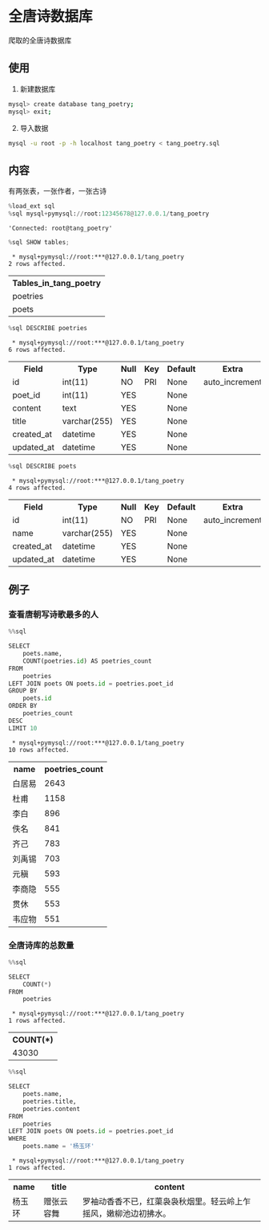 # 全唐诗数据库

爬取的全唐诗数据库

## 使用

1. 新建数据库

```bash
mysql> create database tang_poetry;
mysql> exit;
```

2. 导入数据

```bash
mysql -u root -p -h localhost tang_poetry < tang_poetry.sql
```

## 内容

有两张表，一张作者，一张古诗


```python
%load_ext sql
%sql mysql+pymysql://root:12345678@127.0.0.1/tang_poetry
```




    'Connected: root@tang_poetry'




```python
%sql SHOW tables;
```

     * mysql+pymysql://root:***@127.0.0.1/tang_poetry
    2 rows affected.





<table>
    <tr>
        <th>Tables_in_tang_poetry</th>
    </tr>
    <tr>
        <td>poetries</td>
    </tr>
    <tr>
        <td>poets</td>
    </tr>
</table>




```python
%sql DESCRIBE poetries
```

     * mysql+pymysql://root:***@127.0.0.1/tang_poetry
    6 rows affected.





<table>
    <tr>
        <th>Field</th>
        <th>Type</th>
        <th>Null</th>
        <th>Key</th>
        <th>Default</th>
        <th>Extra</th>
    </tr>
    <tr>
        <td>id</td>
        <td>int(11)</td>
        <td>NO</td>
        <td>PRI</td>
        <td>None</td>
        <td>auto_increment</td>
    </tr>
    <tr>
        <td>poet_id</td>
        <td>int(11)</td>
        <td>YES</td>
        <td></td>
        <td>None</td>
        <td></td>
    </tr>
    <tr>
        <td>content</td>
        <td>text</td>
        <td>YES</td>
        <td></td>
        <td>None</td>
        <td></td>
    </tr>
    <tr>
        <td>title</td>
        <td>varchar(255)</td>
        <td>YES</td>
        <td></td>
        <td>None</td>
        <td></td>
    </tr>
    <tr>
        <td>created_at</td>
        <td>datetime</td>
        <td>YES</td>
        <td></td>
        <td>None</td>
        <td></td>
    </tr>
    <tr>
        <td>updated_at</td>
        <td>datetime</td>
        <td>YES</td>
        <td></td>
        <td>None</td>
        <td></td>
    </tr>
</table>




```python
%sql DESCRIBE poets
```

     * mysql+pymysql://root:***@127.0.0.1/tang_poetry
    4 rows affected.





<table>
    <tr>
        <th>Field</th>
        <th>Type</th>
        <th>Null</th>
        <th>Key</th>
        <th>Default</th>
        <th>Extra</th>
    </tr>
    <tr>
        <td>id</td>
        <td>int(11)</td>
        <td>NO</td>
        <td>PRI</td>
        <td>None</td>
        <td>auto_increment</td>
    </tr>
    <tr>
        <td>name</td>
        <td>varchar(255)</td>
        <td>YES</td>
        <td></td>
        <td>None</td>
        <td></td>
    </tr>
    <tr>
        <td>created_at</td>
        <td>datetime</td>
        <td>YES</td>
        <td></td>
        <td>None</td>
        <td></td>
    </tr>
    <tr>
        <td>updated_at</td>
        <td>datetime</td>
        <td>YES</td>
        <td></td>
        <td>None</td>
        <td></td>
    </tr>
</table>



## 例子

### 查看唐朝写诗歌最多的人


```python
%%sql

SELECT
    poets.name,
    COUNT(poetries.id) AS poetries_count
FROM
    poetries
LEFT JOIN poets ON poets.id = poetries.poet_id
GROUP BY
    poets.id
ORDER BY
    poetries_count
DESC
LIMIT 10
```

     * mysql+pymysql://root:***@127.0.0.1/tang_poetry
    10 rows affected.





<table>
    <tr>
        <th>name</th>
        <th>poetries_count</th>
    </tr>
    <tr>
        <td>白居易</td>
        <td>2643</td>
    </tr>
    <tr>
        <td>杜甫</td>
        <td>1158</td>
    </tr>
    <tr>
        <td>李白</td>
        <td>896</td>
    </tr>
    <tr>
        <td>佚名</td>
        <td>841</td>
    </tr>
    <tr>
        <td>齐己</td>
        <td>783</td>
    </tr>
    <tr>
        <td>刘禹锡</td>
        <td>703</td>
    </tr>
    <tr>
        <td>元稹</td>
        <td>593</td>
    </tr>
    <tr>
        <td>李商隐</td>
        <td>555</td>
    </tr>
    <tr>
        <td>贯休</td>
        <td>553</td>
    </tr>
    <tr>
        <td>韦应物</td>
        <td>551</td>
    </tr>
</table>



### 全唐诗库的总数量


```python
%%sql 

SELECT
    COUNT(*)
FROM
    poetries
```

     * mysql+pymysql://root:***@127.0.0.1/tang_poetry
    1 rows affected.





<table>
    <tr>
        <th>COUNT(*)</th>
    </tr>
    <tr>
        <td>43030</td>
    </tr>
</table>




```python
%%sql

SELECT
    poets.name,
    poetries.title,
    poetries.content
FROM
    poetries
LEFT JOIN poets ON poets.id = poetries.poet_id
WHERE
    poets.name = '杨玉环'
```

     * mysql+pymysql://root:***@127.0.0.1/tang_poetry
    1 rows affected.





<table>
    <tr>
        <th>name</th>
        <th>title</th>
        <th>content</th>
    </tr>
    <tr>
        <td>杨玉环</td>
        <td>赠张云容舞</td>
        <td>罗袖动香香不已，红蕖袅袅秋烟里。轻云岭上乍摇风，嫩柳池边初拂水。</td>
    </tr>
</table>


